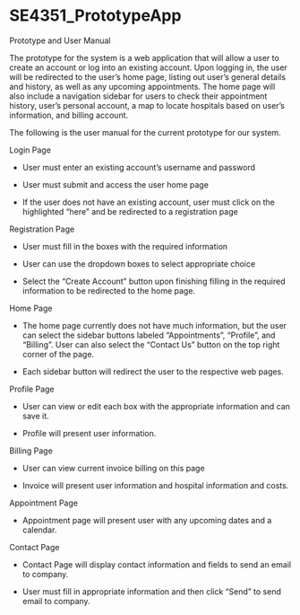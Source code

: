 # SE4351_PrototypeApp
 Prototype and User Manual 

The prototype for the system is a web application that will allow a user to create an account or log into an existing account. Upon logging in, the user will be redirected to the user’s home page, listing out user’s general details and history, as well as any upcoming appointments. The home page will also include a navigation sidebar for users to check their appointment history, user’s personal account, a map to locate hospitals based on user’s information, and billing account.  

The following is the user manual for the current prototype for our system.  

Login Page 

* User must enter an existing account’s username and password 

* User must submit and access the user home page 

* If the user does not have an existing account, user must click on the highlighted “here” and be redirected to a registration page 

 

Registration Page 

* User must fill in the boxes with the required information 

* User can use the dropdown boxes to select appropriate choice 

* Select the “Create Account” button upon finishing filling in the required information to be redirected to the home page. 

 

 

 

Home Page 

* The home page currently does not have much information, but the user can select the sidebar buttons labeled “Appointments”, “Profile”, and “Billing”. User can also select the “Contact Us” button on the top right corner of the page. 

* Each sidebar button will redirect the user to the respective web pages. 

 

Profile Page 

* User can view or edit each box with the appropriate information and can save it.  

* Profile will present user information. 

 

Billing Page 

* User can view current invoice billing on this page 

* Invoice will present user information and hospital information and costs. 

 

Appointment Page 

* Appointment page will present user with any upcoming dates and a calendar.  

 

Contact Page 

* Contact Page will display contact information and fields to send an email to company. 

* User must fill in appropriate information and then click “Send” to send email to company. 

 
